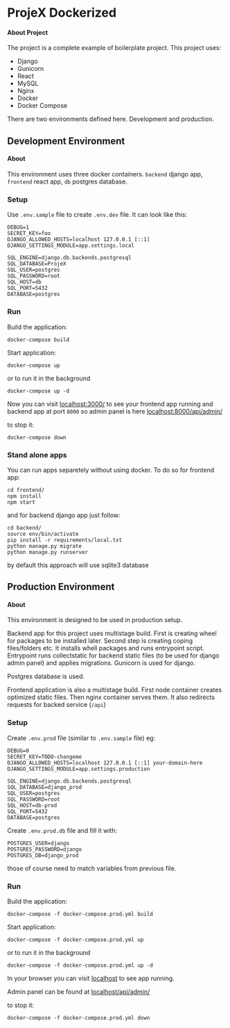 # ProjeX Dockerized

#### About Project

The project is a complete example of boilerplate project. This project uses:
* Django
* Gunicorn
* React
* MySQL
* Nginx
* Docker
* Docker Compose

There are two environments defined here. Development and production.


## Development Environment

#### About

This environment uses three docker containers. `backend` django app, `frontend` react app, `db` postgres database.

### Setup

Use `.env.sample` file to create `.env.dev` file. It can look like this:
```
DEBUG=1
SECRET_KEY=foo
DJANGO_ALLOWED_HOSTS=localhost 127.0.0.1 [::1]
DJANGO_SETTINGS_MODULE=app.settings.local

SQL_ENGINE=django.db.backends.postgresql
SQL_DATABASE=ProjeX
SQL_USER=postgres
SQL_PASSWORD=root
SQL_HOST=db
SQL_PORT=5432
DATABASE=postgres
```

### Run

Build the application:

```docker-compose build```

Start application:

```docker-compose up```

or to run it in the background

```docker-compose up -d```

Now you can visit [localhost:3000/](http://localhost:3000/) to see your frontend app running
and backend app at port `8000` so admin panel is here [localhost:8000/api/admin/](http://localhost:8000/api/admin/)

to stop it:

```docker-compose down```



### Stand alone apps

You can run apps separetely without using docker. To do so for frontend app:

```
cd frontend/
npm install
npm start
```
and for backend django app just follow:
```
cd backend/
source env/bin/activate 
pip install -r requirements/local.txt
python manage.py migrate
python manage.py runserver
```
by default this approach will use sqlite3 database

## Production Environment

#### About

This environment is designed to be used in production setup. 

Backend app for this project uses multistage build. First is creating wheel for packages to be installed later. Second step is creating coping files/folders etc. It installs whell packages and runs entrypoint script. Entrypoint runs collectstatic for backend static files (to be used for django admin panel) and applies migrations. Gunicorn is used for django.

Postgres database is used.

Frontend application is also a multistage build. First node container creates optimized static files. Then nginx container serves them. It also redirects requests for backed service (`/api`)

### Setup

Create `.env.prod` file (similar to `.env.sample` file) eg:
```
DEBUG=0
SECRET_KEY=TODO-changeme
DJANGO_ALLOWED_HOSTS=localhost 127.0.0.1 [::1] your-domain-here
DJANGO_SETTINGS_MODULE=app.settings.production

SQL_ENGINE=django.db.backends.postgresql
SQL_DATABASE=django_prod
SQL_USER=postgres
SQL_PASSWORD=root
SQL_HOST=db-prod
SQL_PORT=5432
DATABASE=postgres

```

Create `.env.prod.db` file and fill it with:

```
POSTGRES_USER=django
POSTGRES_PASSWORD=django
POSTGRES_DB=django_prod
```
those of course need to match variables from previous file. 

### Run

Build the application:

```docker-compose -f docker-compose.prod.yml build```

Start application:

```docker-compose -f docker-compose.prod.yml up```

or to run it in the background

```docker-compose -f docker-compose.prod.yml up -d```

In your browser you can visit [localhost](http://localhost) to see app running.

Admin panel can be found at [localhost/api/admin/](http://localhost/api/admin/)

to stop it:

```docker-compose -f docker-compose.prod.yml down```

